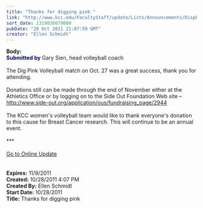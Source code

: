 ```yaml
---
title: "Thanks for digging pink "
link: "http://www.kcc.edu/FacultyStaff/update/Lists/Announcements/DispForm.aspx?ID=501"
sort_date: 1319836079000
pubDate: "28 Oct 2011 21:07:59 GMT"
creator: "Ellen Schmidt"
---
```


<div><b>Body:</b> <div class="ExternalClass1EF2243666774889A698F81BAEFB5132">
<div><strong><font color="#000080">Submitted by</font> </strong>Gary Sien, head volleyball coach </div>
<div><br />The Dig Pink Volleyball match on Oct. 27 was a great success, thank you for attending. </div>
<div><br />Donations still can be made through the end of November either at the Athletics Office or by logging on to the Side Out Foundation Web site – <a href="http://www.side-out.org/application/ous/fundraising_page/2944">http://www.side-out.org/application/ous/fundraising_page/2944</a></div>
<div><br />The KCC women's volleyball team would like to thank everyone's donation to this cause for Breast Cancer research. This will continue to be an annual event. </div>
<div> </div>
<div>***</div>
<div> </div>
<div><a href="/FacultyStaff/update/Pages/dailyupdate.aspx">Go to Online Update</a></div>
<div><br /> </div></div></div>
<div><b>Expires:</b> 11/9/2011</div>
<div><b>Created:</b> 10/28/2011 4:07 PM</div>
<div><b>Created By:</b> Ellen Schmidt</div>
<div><b>Start Date:</b> 10/28/2011</div>
<div><b>Title:</b> Thanks for digging pink </div>
